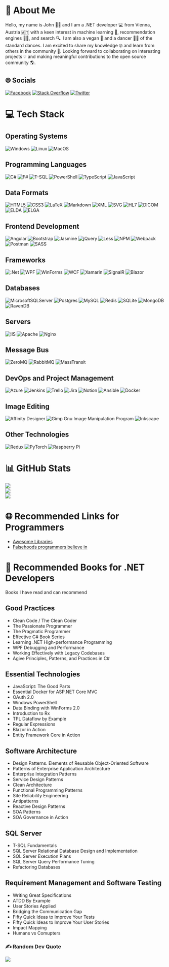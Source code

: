 # 💫 About Me
Hello, my name is John 🙋‍♂️ and I am a .NET developer 💻 from Vienna, Austria 🇦🇹 with a keen interest in machine learning 🤖, recommendation engines 🧑‍💼, and search 🔍. I am also a vegan 🌱 and a dancer 🕺💃 of the standard dances. I am excited to share my knowledge 🤓 and learn from others in the community 🤝. Looking forward to collaborating on interesting projects 💡 and making meaningful contributions to the open source community 🌎.

## 🌐 Socials
[![Facebook](https://img.shields.io/badge/Facebook-%231877F2.svg?logo=Facebook&logoColor=white)](https://facebook.com/jdirry) 
[![Stack Overflow](https://img.shields.io/badge/-Stackoverflow-FE7A16?logo=stack-overflow&logoColor=white)](https://stackoverflow.com/users/MovGP0) 
[![Twitter](https://img.shields.io/badge/Twitter-%231DA1F2.svg?logo=Twitter&logoColor=white)](https://twitter.com/MovGP0) 

# 💻 Tech Stack

## Operating Systems
![Windows](https://img.shields.io/badge/windows-%23239120.svg?style=for-the-badge&logo=windows&logoColor=white)
![Linux](https://img.shields.io/badge/linux-%23239120.svg?style=for-the-badge&logo=linux&logoColor=white)
![MacOS](https://img.shields.io/badge/macos-%23239120.svg?style=for-the-badge&logo=macos&logoColor=white)

## Programming Languages
![C#](https://img.shields.io/badge/c%23-%23239120.svg?style=for-the-badge&logo=c-sharp&logoColor=white)
![F#](https://img.shields.io/badge/f%23-%23323330.svg?style=for-the-badge&logo=sharp&logoColor=#512BD4)
![T-SQL](https://img.shields.io/badge/tsql-%23323330.svg?style=for-the-badge&logo=T-SQL&logoColor=%23F7DF1E)
![PowerShell](https://img.shields.io/badge/powershell-%23323330.svg?style=for-the-badge&logo=powershell&logoColor=#5391FE)
![TypeScript](https://img.shields.io/badge/typescript-%23007ACC.svg?style=for-the-badge&logo=typescript&logoColor=white) 
![JavaScript](https://img.shields.io/badge/javascript-%23323330.svg?style=for-the-badge&logo=javascript&logoColor=%23F7DF1E)

## Data Formats
![HTML5](https://img.shields.io/badge/html5-%23E34F26.svg?style=for-the-badge&logo=html5&logoColor=white) 
![CSS3](https://img.shields.io/badge/css3-%231572B6.svg?style=for-the-badge&logo=css3&logoColor=white) 
![LaTeX](https://img.shields.io/badge/latex-%23008080.svg?style=for-the-badge&logo=latex&logoColor=white) 
![Markdown](https://img.shields.io/badge/markdown-%23000000.svg?style=for-the-badge&logo=markdown&logoColor=white) 
![XML](https://img.shields.io/badge/xml-%23000000.svg?style=for-the-badge&logo=xml&logoColor=white)
![SVG](https://img.shields.io/badge/svg-%23000000.svg?style=for-the-badge&logo=svg&logoColor=white)
![HL7](https://img.shields.io/badge/hl7-%23000000.svg?style=for-the-badge&logo=hl7&logoColor=white)
![DICOM](https://img.shields.io/badge/dicom-%23000000.svg?style=for-the-badge&logo=dicom&logoColor=white)
![ELDA](https://img.shields.io/badge/elda-%23000000.svg?style=for-the-badge&logo=elda&logoColor=white)
![ELGA](https://img.shields.io/badge/elga-%23000000.svg?style=for-the-badge&logo=elga&logoColor=white)

## Frontend Development
![Angular](https://img.shields.io/badge/angular-%23DD0031.svg?style=for-the-badge&logo=angular&logoColor=white) 
![Bootstrap](https://img.shields.io/badge/bootstrap-%23563D7C.svg?style=for-the-badge&logo=bootstrap&logoColor=white) 
![Jasmine](https://img.shields.io/badge/jasmine-%238A4182.svg?style=for-the-badge&logo=jasmine&logoColor=white) 
![jQuery](https://img.shields.io/badge/jquery-%230769AD.svg?style=for-the-badge&logo=jquery&logoColor=white) 
![Less](https://img.shields.io/badge/less-2B4C80?style=for-the-badge&logo=less&logoColor=white) 
![NPM](https://img.shields.io/badge/NPM-%23000000.svg?style=for-the-badge&logo=npm&logoColor=white) 
![Webpack](https://img.shields.io/badge/webpack-%238DD6F9.svg?style=for-the-badge&logo=webpack&logoColor=black) 
![Postman](https://img.shields.io/badge/Postman-FF6C37?style=for-the-badge&logo=postman&logoColor=white) 
![SASS](https://img.shields.io/badge/SASS-hotpink.svg?style=for-the-badge&logo=SASS&logoColor=white) 

## Frameworks
![.Net](https://img.shields.io/badge/.NET-5C2D91?style=for-the-badge&logo=.net&logoColor=white) 
![WPF](https://img.shields.io/badge/wpf-3199DC?style=for-the-badge&logo=WPF&logoColor=white) 
![WinForms](https://img.shields.io/badge/WinForms-3199DC?style=for-the-badge&logo=WinForms&logoColor=white) 
![WCF](https://img.shields.io/badge/wcf-3199DC?style=for-the-badge&logo=WCF&logoColor=white) 
![Xamarin](https://img.shields.io/badge/Xamarin-3199DC?style=for-the-badge&logo=xamarin&logoColor=white) 
![SignalR](https://img.shields.io/badge/SignalR-3199DC?style=for-the-badge&logo=signalr&logoColor=white) 
![Blazor](https://img.shields.io/badge/Blazor-3199DC?style=for-the-badge&logo=blazor&logoColor=white)

## Databases
![MicrosoftSQLServer](https://img.shields.io/badge/Microsoft%20SQL%20Sever-CC2927?style=for-the-badge&logo=microsoft%20sql%20server&logoColor=white) 
![Postgres](https://img.shields.io/badge/postgres-%23316192.svg?style=for-the-badge&logo=postgresql&logoColor=white) 
![MySQL](https://img.shields.io/badge/mysql-%2300f.svg?style=for-the-badge&logo=mysql&logoColor=white) 
![Redis](https://img.shields.io/badge/redis-%23DD0031.svg?style=for-the-badge&logo=redis&logoColor=white) 
![SQLite](https://img.shields.io/badge/sqlite-%2307405e.svg?style=for-the-badge&logo=sqlite&logoColor=white) 
![MongoDB](https://img.shields.io/badge/MongoDB-%234ea94b.svg?style=for-the-badge&logo=mongodb&logoColor=white) 
![RavenDB](https://img.shields.io/badge/RavenDB-%234ea94b.svg?style=for-the-badge&logo=ravendb&logoColor=white) 

## Servers
![IIS](https://img.shields.io/badge/iis-%23D42029.svg?style=for-the-badge&logoColor=blue)
![Apache](https://img.shields.io/badge/apache-%23D42029.svg?style=for-the-badge&logo=apache&logoColor=white) 
![Nginx](https://img.shields.io/badge/nginx-%23009639.svg?style=for-the-badge&logo=nginx&logoColor=white) 

## Message Bus
![ZeroMQ](https://img.shields.io/badge/zeromq-%23D42029.svg?style=for-the-badge&logoColor=blue)
![RabbitMQ](https://img.shields.io/badge/rabbitmq-%23D42029.svg?style=for-the-badge&logoColor=blue)
![MassTransit](https://img.shields.io/badge/masstransit-%23D42029.svg?style=for-the-badge&logoColor=blue)

## DevOps and Project Management
![Azure](https://img.shields.io/badge/azure-%230072C6.svg?style=for-the-badge&logo=azure-devops&logoColor=white) 
![Jenkins](https://img.shields.io/badge/jenkins-%232C5263.svg?style=for-the-badge&logo=jenkins&logoColor=white) 
![Trello](https://img.shields.io/badge/Trello-%23026AA7.svg?style=for-the-badge&logo=Trello&logoColor=white) 
![Jira](https://img.shields.io/badge/jira-%230A0FFF.svg?style=for-the-badge&logo=jira&logoColor=white) 
![Notion](https://img.shields.io/badge/Notion-%23000000.svg?style=for-the-badge&logo=notion&logoColor=white)
![Ansible](https://img.shields.io/badge/ansible-%231A1918.svg?style=for-the-badge&logo=ansible&logoColor=white) 
![Docker](https://img.shields.io/badge/docker-%230db7ed.svg?style=for-the-badge&logo=docker&logoColor=white) 

## Image Editing
![Affinity Designer](https://img.shields.io/badge/affinitydesginer-%231B72BE.svg?style=for-the-badge&logo=affinity-designer&logoColor=white) 
![Gimp Gnu Image Manipulation Program](https://img.shields.io/badge/Gimp-657D8B?style=for-the-badge&logo=gimp&logoColor=FFFFFF) 
![Inkscape](https://img.shields.io/badge/Inkscape-e0e0e0?style=for-the-badge&logo=inkscape&logoColor=080A13) 

## Other Technologies
![Redux](https://img.shields.io/badge/redux-%23593d88.svg?style=for-the-badge&logo=redux&logoColor=white) 
![PyTorch](https://img.shields.io/badge/PyTorch-%23EE4C2C.svg?style=for-the-badge&logo=PyTorch&logoColor=white) 
![Raspberry Pi](https://img.shields.io/badge/-RaspberryPi-C51A4A?style=for-the-badge&logo=Raspberry-Pi) 

# 📊 GitHub Stats
![](https://github-readme-stats.vercel.app/api?username=MovGP0&theme=dark&hide_border=true&include_all_commits=true&count_private=false)<br/>
![](https://github-readme-streak-stats.herokuapp.com/?user=MovGP0&theme=dark&hide_border=true)<br/>
![](https://github-readme-stats.vercel.app/api/top-langs/?username=MovGP0&theme=dark&hide_border=true&include_all_commits=true&count_private=false&layout=compact)

# 🌐 Recommended Links for Programmers
- [Awesome Libraries](https://github.com/sindresorhus/awesome)
- [Falsehoods programmers believe in](https://github.com/kdeldycke/awesome-falsehood)

# 📖 Recommended Books for .NET Developers
Books I have read and can recommend

## Good Practices
- Clean Code / The Clean Coder
- The Passionate Programmer
- The Pragmatic Programmer
- Effective C# Book Series
- Learning .NET High-performance Programming
- WPF Debugging and Performance
- Working Effectively with Legacy Codebases
- Agive Principles, Patterns, and Practices in C#

## Essential Technologies
- JavaScript: The Good Parts
- Essential Docker for ASP.NET Core MVC
- OAuth 2.0
- Windows PowerShell
- Data Binding with WinForms 2.0
- Introduction to Rx
- TPL Dataflow by Example
- Regular Expressions
- Blazor in Action
- Entity Framework Core in Action

## Software Architecture
- Design Patterns. Elements of Reusable Object-Oriented Software
- Patterns of Enterprise Application Architecture
- Enterprise Integration Patterns
- Service Design Patterns
- Clean Architecture
- Functional Programming Patterns
- Site Reliability Engineering
- Antipatterns
- Reactive Design Patterns
- SOA Patterns
- SOA Governance in Action

## SQL Server
- T-SQL Fundamentals
- SQL Server Relational Database Design and Implementation
- SQL Server Execution Plans
- SQL Server Query Performance Tuning
- Refactoring Databases

## Requirement Management and Software Testing
- Writing Great Specifications
- ATDD By Example
- User Stories Applied
- Bridging the Communication Gap
- Fifty Quick Ideas to Improve Your Tests
- Fifty Quick Ideas to Improve Your User Stories
- Impact Mapping
- Humans vs Comupters

### ✍️ Random Dev Quote
![](https://quotes-github-readme.vercel.app/api?type=horizontal&theme=radical)
